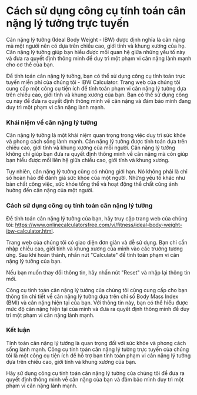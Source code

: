 Cách sử dụng công cụ tính toán cân nặng lý tưởng trực tuyến
===========================================================

Cân nặng lý tưởng (Ideal Body Weight - IBW) được định nghĩa là cân nặng mà một người nên có dựa trên chiều cao, giới tính và khung xương của họ. Cân nặng lý tưởng giúp bạn hiểu được mối quan hệ giữa những yếu tố này và đưa ra quyết định thông minh để duy trì một phạm vi cân nặng lành mạnh cho cơ thể của bạn.

Để tính toán cân nặng lý tưởng, bạn có thể sử dụng công cụ tính toán trực tuyến miễn phí của chúng tôi - IBW Calculator. Trang web của chúng tôi cung cấp một công cụ tiện ích để tính toán phạm vi cân nặng lý tưởng dựa trên chiều cao, giới tính và khung xương của bạn. Bạn có thể sử dụng công cụ này để đưa ra quyết định thông minh về cân nặng và đảm bảo mình đang duy trì một phạm vi cân nặng lành mạnh.

### Khái niệm về cân nặng lý tưởng

Cân nặng lý tưởng là một khái niệm quan trọng trong việc duy trì sức khỏe và phong cách sống lành mạnh. Cân nặng lý tưởng được tính toán dựa trên chiều cao, giới tính và khung xương của mỗi người. Cân nặng lý tưởng không chỉ giúp bạn đưa ra quyết định thông minh về cân nặng mà còn giúp bạn hiểu được mối liên hệ giữa chiều cao, giới tính và khung xương.

Tuy nhiên, cân nặng lý tưởng cũng có những giới hạn. Nó không phải là chỉ số hoàn hảo để đánh giá sức khỏe của một người. Những yếu tố khác như bản chất công việc, sức khỏe tổng thể và hoạt động thể chất cũng ảnh hưởng đến cân nặng của một người.

### Cách sử dụng công cụ tính toán cân nặng lý tưởng

Để tính toán cân nặng lý tưởng của bạn, hãy truy cập trang web của chúng tôi: <https://www.onlinecalculatorsfree.com/vi/fitness/ideal-body-weight-ibw-calculator.html>.

Trang web của chúng tôi có giao diện đơn giản và dễ sử dụng. Bạn chỉ cần nhập chiều cao, giới tính và khung xương của mình vào các trường tương ứng. Sau khi hoàn thành, nhấn nút "Calculate" để tính toán phạm vi cân nặng lý tưởng của bạn.

Nếu bạn muốn thay đổi thông tin, hãy nhấn nút "Reset" và nhập lại thông tin mới.

Công cụ tính toán cân nặng lý tưởng của chúng tôi cũng cung cấp cho bạn thông tin chi tiết về cân nặng lý tưởng dựa trên chỉ số Body Mass Index (BMI) và cân nặng hiện tại của bạn. Với thông tin này, bạn có thể hiểu được mức độ cân nặng hiện tại của mình và đưa ra quyết định thông minh để duy trì một phạm vi cân nặng lành mạnh.

### Kết luận

Tính toán cân nặng lý tưởng là quan trọng đối với sức khỏe và phong cách sống lành mạnh. Công cụ tính toán cân nặng lý tưởng trực tuyến của chúng tôi là một công cụ tiện ích để hỗ trợ bạn tính toán phạm vi cân nặng lý tưởng dựa trên chiều cao, giới tính và khung xương của bạn.

Hãy sử dụng công cụ tính toán cân nặng lý tưởng của chúng tôi để đưa ra quyết định thông minh về cân nặng của bạn và đảm bảo mình duy trì một phạm vi cân nặng lành mạnh.